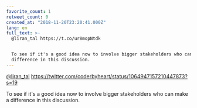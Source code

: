 ```yaml
---
favorite_count: 1
retweet_count: 0
created_at: "2018-11-20T23:20:41.000Z"
lang: en
full_text: >-
  @liran_tal https://t.co/ur8mopNtdk


  To see if it's a good idea now to involve bigger stakeholders who can make a
  difference in this discussion.
---
```


[@liran_tal](https://twitter.com/liran_tal)
<https://twitter.com/coderbyheart/status/1064947157210447873?s=19>

To see if it's a good idea now to involve bigger stakeholders who can make a
difference in this discussion.
